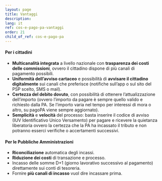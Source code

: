 ```yaml
---
layout: page
title: Vantaggi
description: 
lang: it
ref: cos-e-pago-pa-vantaggi
order: 21
child_of_ref: cos-e-pago-pa
---
```


#### Per i cittadini

* **Multicanalità integrata** a livello nazionale con **trasparenza dei costi delle commissioni**, ovvero il cittadino dispone di più canali di pagamento possibili.
* **Uniformità dell’avviso cartaceo** e possibilità di **avvisare il cittadino digitalmente** sui canali che preferisce (notifiche sull’app o sul sito del PSP scelto, SMS o mail).
* **Certezza del debito dovuto**, con possibilità di ottenere l’attualizzazione dell’importo (ovvero l’importo da pagare è sempre quello valido e richiesto dalla PA. Se l’importo varia nel tempo per interessi di mora o altro, su pagoPA viene sempre aggiornato).
* **Semplicità** e **velocità** del processo: basta inserire il codice di avviso (IUV Identificativo Unico Versamento) per pagare e ricevere la quietanza liberatoria ovvero la certezza che la PA ha incassato il tributo e non potranno esserci verifiche o accertamenti successivi.

#### Per le Pubbliche Amministrazioni

* **Riconciliazione** automatica degli incassi.
* **Riduzione dei costi** di transazione e processo.
* Incasso delle somme D+1 (giorno lavorativo successivo al pagamento) direttamente sui conti di tesoreria.
* Fornire **più canali di incasso** vuol dire incassare prima.
